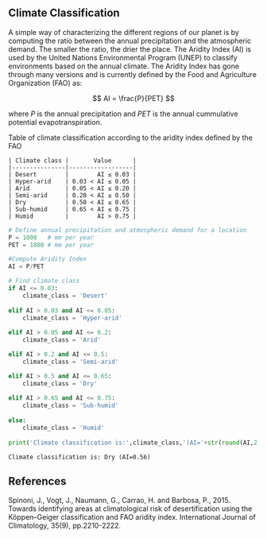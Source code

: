 ## Climate Classification

A simple way of characterizing the different regions of our planet is by computing the ratio between the annual precipitation and the atmospheric demand. The smaller the ratio, the drier the place. The Aridity Index (AI) is used by the United Nations Environmental Program (UNEP) to classify environments based on the annual climate. The Aridity Index has gone through many versions and is currently defined by the Food and Agriculture Organization (FAO) as:

$$ AI = \frac{P}{PET}  $$

where $P$ is the annual precipitation and $PET$ is the annual cummulative potential evapotranspiration.


Table of climate classification according to the aridity index defined by the FAO
```
| Climate class |       Value      |
|---------------|------------------|
| Desert        |        AI ≤ 0.03 |
| Hyper-arid    | 0.03 < AI ≤ 0.05 |
| Arid          | 0.05 < AI ≤ 0.20 |
| Semi-arid     | 0.20 < AI ≤ 0.50 |
| Dry           | 0.50 < AI ≤ 0.65 |
| Sub-humid     | 0.65 < AI ≤ 0.75 |
| Humid         |        AI > 0.75 |
```



```python
# Define annual precipitation and atmospheric demand for a location
P = 1000   # mm per year
PET = 1800 # mm per year

```


```python
#Compute Aridity Index
AI = P/PET

# Find climate class
if AI <= 0.03:
    climate_class = 'Desert'
    
elif AI > 0.03 and AI <= 0.05:
    climate_class = 'Hyper-arid'
    
elif AI > 0.05 and AI <= 0.2:
    climate_class = 'Arid'

elif AI > 0.2 and AI <= 0.5:
    climate_class = 'Semi-arid'

elif AI > 0.5 and AI <= 0.65:
    climate_class = 'Dry'
    
elif AI > 0.65 and AI <= 0.75:
    climate_class = 'Sub-humid'
    
else:
    climate_class = 'Humid'
    
print('Climate classification is:',climate_class,'(AI='+str(round(AI,2))+')')

```

    Climate classification is: Dry (AI=0.56)


## References

Spinoni, J., Vogt, J., Naumann, G., Carrao, H. and Barbosa, P., 2015. Towards identifying areas at climatological risk of desertification using the Köppen–Geiger classification and FAO aridity index. International Journal of Climatology, 35(9), pp.2210-2222.
